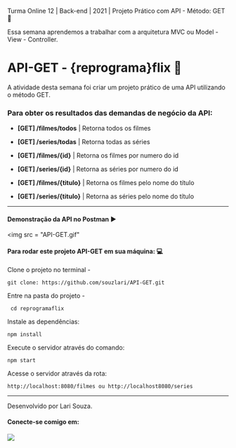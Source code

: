 Turma Online 12 | Back-end | 2021 | Projeto Prático com API - Método: GET 🚀

Essa semana aprendemos a trabalhar com a arquitetura MVC ou Model - View - Controller.

# API-GET - {reprograma}flix 💜

A atividade desta semana foi criar um projeto prático de uma API utilizando o método GET.

### Para obter os resultados das demandas de negócio da API:
                             
                             
* **[GET] /filmes/todos**    | Retorna todos os filmes
* **[GET] /series/todas**    | Retorna todas as séries
                                
* **[GET] /filmes/{id}**     | Retorna os filmes por numero do id
* **[GET] /series/{id}**     | Retorna as séries por numero do id
                                
* **[GET] /filmes/{titulo}** | Retorna os filmes pelo nome do título
* **[GET] /series/{titulo}** | Retorna as séries pelo nome do título

---

#### Demonstração da API no Postman  :arrow_forward:
<img src = "API-GET.gif"

####  **Para rodar este projeto API-GET em sua máquina:** :computer:
Clone o projeto no terminal -

    git clone: https://github.com/souzlari/API-GET.git

Entre na pasta do projeto - 

     cd reprogramaflix

Instale as dependências: 

    npm install

Execute o servidor através do comando:

    npm start

Acesse o servidor através da rota:

    http://localhost:8080/filmes ou http://localhost8080/series

---

Desenvolvido por Lari Souza.

#### Conecte-se comigo em: 
<div>
<A href = "https://www.linkedin.com/in/souzlari/" alvo= "_blank"><img src= "https://img.shields.io/badge/LinkedIn-0077B5?style=for-the-badge&logo=linkedin&logoColor=white" >
</div>
